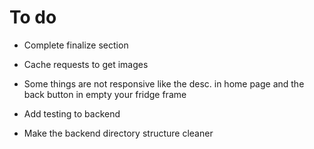# To do

- Complete finalize section

- Cache requests to get images
- Some things are not responsive like the desc. in home page and the back button in empty your fridge frame
- Add testing to backend
- Make the backend directory structure cleaner
